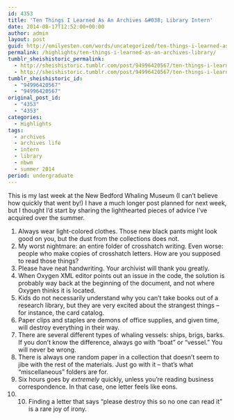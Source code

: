```yaml
---
id: 4353
title: 'Ten Things I Learned As An Archives &#038; Library Intern'
date: 2014-08-17T12:52:00+00:00
author: admin
layout: post
guid: http://emilyesten.com/words/uncategorized/ten-things-i-learned-as-an-archives-library/
permalink: /highlights/ten-things-i-learned-as-an-archives-library/
tumblr_sheishistoric_permalink:
  - http://sheishistoric.tumblr.com/post/94996420567/ten-things-i-learned-as-an-archives-library
  - http://sheishistoric.tumblr.com/post/94996420567/ten-things-i-learned-as-an-archives-library
tumblr_sheishistoric_id:
  - "94996420567"
  - "94996420567"
original_post_id:
  - "4353"
  - "4353"
categories:
  - Highlights
tags:
  - archives
  - archives life
  - intern
  - library
  - nbwm
  - summer 2014
period: undergraduate
---
```

This is my last week at the New Bedford Whaling Museum (I can’t believe how quickly that went by!) I have a much longer post planned for next week, but I thought I’d start by sharing the lighthearted pieces of advice I’ve acquired over the summer.<!-- more -->

<!-- more -->

<!-- more -->

  1. Always wear light-colored clothes. Those new black pants might look good on you, but the dust from the collections does not.
  2. My worst nightmare: an entire folder of crosshatch writing. Even worse: people who make copies of crosshatch letters. How are you supposed to read those things?
  3. Please have neat handwriting. Your archivist will thank you greatly.
  4. When Oxygen XML editor points out an issue in the code, the solution is probably way back at the beginning of the document, and not where Oxygen thinks it is located.
  5. Kids do not necessarily understand why you can’t take books out of a research library, but they are very excited about the strangest things – for instance, the card catalog.
  6. Paper clips and staples are demons of office supplies, and given time, will destroy everything in their way.
  7. There are several different types of whaling vessels: ships, brigs, barks. If you don’t know the difference, always go with “boat” or “vessel.” You will never be wrong.
  8. There is always one random paper in a collection that doesn’t seem to jibe with the rest of the materials. Just go with it – that’s what “miscellaneous” folders are for.
  9. Six hours goes by _extremely_ quickly, unless you’re reading business correspondence. In that case, one letter feels like eons.
 10. 10. Finding a letter that says “please destroy this so no one can read it” is a rare joy of irony. 
